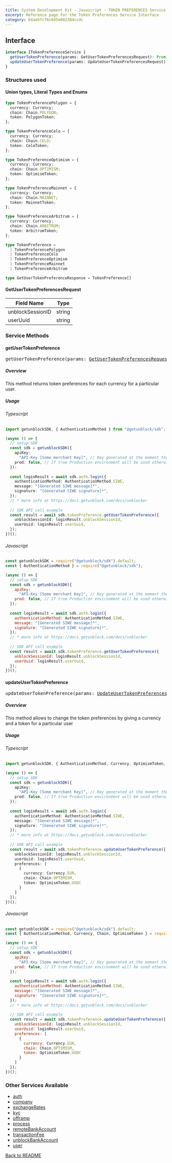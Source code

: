 ```yaml
---
title: System Development Kit - Javascript - TOKEN PREFERENCES Service
excerpt: Reference page for the Token Preferences Service Interface
category: 64aebfcf6c645e002384ccdc
---
```


## Interface

```typescript
interface ITokenPreferenceService {
  getUserTokenPreference(params: GetUserTokenPreferencesRequest): Promise<GetUserTokenPreferenceResponse>
  updateUserTokenPreference(params: UpdateUserTokenPreferencesRequest): Promise<UpdateUserTokenPreferencesResponse>;
}
```

### Structures used

#### Union types, Literal Types and Enums

<span id="TokenPreferencePolygon"></span>

```typescript
type TokenPreferencePolygon = {
  currency: Currency;
  chain: Chain.POLYGON;
  token: PolygonToken;
};
```

<span id="TokenPreferenceCelo"></span>

```typescript
type TokenPreferenceCelo = {
  currency: Currency;
  chain: Chain.CELO;
  token: CeloToken;
};
```

<span id="TokenPreferenceOptimism"></span>

```typescript
type TokenPreferenceOptimism = {
  currency: Currency;
  chain: Chain.OPTIMISM;
  token: OptimismToken;
};
```

<span id="TokenPreferenceMainnet"></span>

```typescript
type TokenPreferenceMainnet = {
  currency: Currency;
  chain: Chain.MAINNET;
  token: MainnetToken;
};
```

<span id="TokenPreferenceArbitrum"></span>

```typescript
type TokenPreferenceArbitrum = {
  currency: Currency;
  chain: Chain.ARBITRUM;
  token: ArbitrumToken;
};
```

<span id="TokenPreference"></span>

```typescript
type TokenPreference =
  | TokenPreferencePolygon
  | TokenPreferenceCelo
  | TokenPreferenceOptimism
  | TokenPreferenceMainnet
  | TokenPreferenceArbitrum
```

<span id="GetUserTokenPreferenceResponse"></span>

```typescript
type GetUserTokenPreferenceResponse = TokenPreference[]
```

#### <span id="GetUserTokenPreferencesRequest"></span>GetUserTokenPreferencesRequest

| Field Name | Type |
| ---------- | ---- |
| unblockSessionID | string |
| userUuid | string |

### Service Methods

#### getUserTokenPreference

<div><pre>getUserTokenPreference(params: <a href="#GetUserTokenPreferencesRequest">GetUserTokenPreferencesRequest</a>): Promise&#60;<a href="#GetUserTokenPreferenceResponse">GetUserTokenPreferenceResponse</a>&#62;</pre></div>

##### Overview

This method returns token preferences for each currency for a particular user.

##### Usage

###### Typescript

```typescript
import getunblockSDK, { AuthenticationMethod } from "@getunblock/sdk";

(async () => {
  // setup SDK
  const sdk = getunblockSDK({
    apiKey:
      "API-Key [Some merchant Key]", // Key generated at the moment the merchant was created in getunblock system
    prod: false, // If true Production environment will be used otherwise Sandbox will be used instead
  });
  
  const loginResult = await sdk.auth.login({
    authenticationMethod: AuthenticationMethod.SIWE,
    message: "[Generated SIWE message]*",
    signature: "[Generated SIWE signature]*",
  });
  // * more info at https://docs.getunblock.com/docs/unblocker
  
  // SDK API call example
  const result = await sdk.tokenPreference.getUserTokenPreference({
    unblockSessionId: loginResult.unblockSessionId,
    userUuid: loginResult.userUuid,
  });
})();
```

###### Javascript

```javascript
const getunblockSDK = require("@getunblock/sdk").default;
const { AuthenticationMethod } = require("@getunblock/sdk"); 

(async () => {
  // setup SDK
  const sdk = getunblockSDK({
    apiKey:
      "API-Key [Some merchant Key]", // Key generated at the moment the merchant was created in getunblock system
    prod: false, // If true Production environment will be used otherwise Sandbox will be used instead
  });
  
  const loginResult = await sdk.auth.login({
    authenticationMethod: AuthenticationMethod.SIWE,
    message: "[Generated SIWE message]*",
    signature: "[Generated SIWE signature]*",
  });
  // * more info at https://docs.getunblock.com/docs/unblocker
  
  // SDK API call example
  const result = await sdk.tokenPreference.getUserTokenPreference({
    unblockSessionId: loginResult.unblockSessionId,
    userUuid: loginResult.userUuid,
  });
})();
```

#### updateUserTokenPreference

<div><pre>updateUserTokenPreference(params: <a href="#UpdateUserTokenPreferencesRequest">UpdateUserTokenPreferencesRequest</a>): Promise&#60;<a href="#UpdateUserTokenPreferencesResponse">UpdateUserTokenPreferencesResponse</a>&#62;</pre></div>

##### Overview

This method allows to change the token preferences by giving a currency and a token for a particular user

##### Usage

###### Typescript

```typescript
import getunblockSDK, { AuthenticationMethod, Currency, OptimismToken, Chain } from "@getunblock/sdk";

(async () => {
  // setup SDK
  const sdk = getunblockSDK({
    apiKey:
      "API-Key [Some merchant Key]", // Key generated at the moment the merchant was created in getunblock system
    prod: false, // If true Production environment will be used otherwise Sandbox will be used instead
  });
  
  const loginResult = await sdk.auth.login({
    authenticationMethod: AuthenticationMethod.SIWE,
    message: "[Generated SIWE message]*",
    signature: "[Generated SIWE signature]*",
  });
  // * more info at https://docs.getunblock.com/docs/unblocker
  
  // SDK API call example
  const result = await sdk.tokenPreference.updateUserTokenPreference({
    unblockSessionId: loginResult.unblockSessionId,
    userUuid: loginResult.userUuid,
    preferences: [
      {
        currency: Currency.EUR,
        chain: Chain.OPTIMISM,
        token: OptimismToken.USDC
      }
    ]
  });
})();
```

###### Javascript

```javascript
const getunblockSDK = require("@getunblock/sdk").default;
const { AuthenticationMethod, Currency, Chain, OptimismToken } = require("@getunblock/sdk"); 

(async () => {
  // setup SDK
  const sdk = getunblockSDK({
    apiKey:
      "API-Key [Some merchant Key]", // Key generated at the moment the merchant was created in getunblock system
    prod: false, // If true Production environment will be used otherwise Sandbox will be used instead
  });
  
  const loginResult = await sdk.auth.login({
    authenticationMethod: AuthenticationMethod.SIWE,
    message: "[Generated SIWE message]*",
    signature: "[Generated SIWE signature]*",
  });
  // * more info at https://docs.getunblock.com/docs/unblocker
  
  // SDK API call example
  const result = await sdk.tokenPreference.updateUserTokenPreference({
    unblockSessionId: loginResult.unblockSessionId,
    userUuid: loginResult.userUuid,
    preferences: [
      {
        currency: Currency.EUR,
        chain: Chain.OPTIMISM,
        token: OptimismToken.USDC
      }
    ]
  });
})();
```

<div class="CodeMirror-gutter-filler">
<h3>Other Services Available</h3>

* [auth](AUTH.md)
* [company](COMPANY.md)
* [exchangeRates](EXCHANGE_RATES.md)
* [kyc](KYC.md)
* [offramp](OFFRAMP.md)
* [process](PROCESS.md)
* [remoteBankAccount](REMOTE_BANK_ACCOUNT.md)
* [transactionFee](TRANSACTION_FEE.md)
* [unblockBankAccount](UNBLOCK_BANK_ACCOUNT.md)
* [user](USER.md)

[Back to README](../README.md)
</div>
